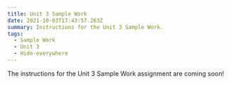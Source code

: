 ```yaml
---
title: Unit 3 Sample Work
date: 2021-10-03T17:43:57.263Z
summary: Instructions for the Unit 3 Sample Work.
tags:
  - Sample Work
  - Unit 3
  - Hide-everywhere
---
```


The instructions for the Unit 3 Sample Work assignment are coming soon!
